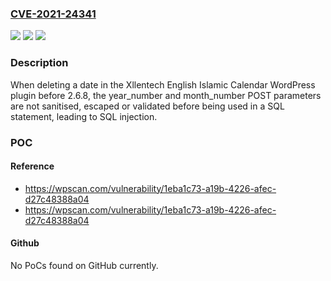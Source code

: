 ### [CVE-2021-24341](https://cve.mitre.org/cgi-bin/cvename.cgi?name=CVE-2021-24341)
![](https://img.shields.io/static/v1?label=Product&message=Xllentech%20English%20Islamic%20Calendar&color=blue)
![](https://img.shields.io/static/v1?label=Version&message=2.6.8%3C%202.6.8%20&color=brighgreen)
![](https://img.shields.io/static/v1?label=Vulnerability&message=CWE-89%20SQL%20Injection&color=brighgreen)

### Description

When deleting a date in the Xllentech English Islamic Calendar WordPress plugin before 2.6.8, the year_number and month_number POST parameters are not sanitised, escaped or validated before being used in a SQL statement, leading to SQL injection.

### POC

#### Reference
- https://wpscan.com/vulnerability/1eba1c73-a19b-4226-afec-d27c48388a04
- https://wpscan.com/vulnerability/1eba1c73-a19b-4226-afec-d27c48388a04

#### Github
No PoCs found on GitHub currently.

